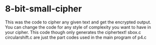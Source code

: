 # 8-bit-small-cipher
This was the code to cipher any given text and get the encrypted output. You can change the code for any style of complexity you want to have in your cipher. This code though only generates the ciphertext!
sbox.c circularshift.c are just the part codes used in the main program of p4.c
